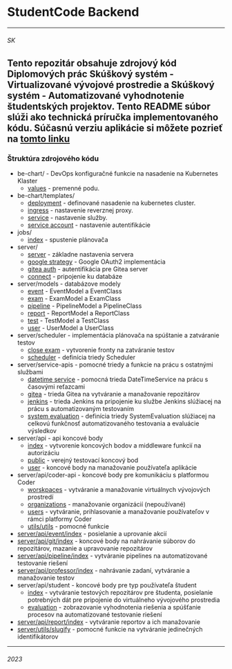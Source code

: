 # StudentCode Backend
---

###### SK

Tento repozitár obsahuje zdrojový kód Diplomových prác **Skúškový systém - Virtualizované vývojové prostredie** a
**Skúškový systém - Automatizované vyhodnotenie študentských projektov**. Tento README súbor slúži ako technická príručka implementovaného kódu. Súčasnú verziu aplikácie si môžete pozrieť na [tomto linku](http://bawix.xyz:81/app/professor/)
---
### Štruktúra zdrojového kódu
* be-chart/ - DevOps konfiguračné funkcie na nasadenie na Kubernetes Klaster
    * [values](values.yaml) - premenné podu.
* be-chart/templates/
    * [deployment](template/deployment.yaml) - definované nasadenie na kubernetes cluster.
    * [ingress](template/ingress.yaml) - nastavenie reverznej proxy.
    * [service](template/service.yaml) - nastavenie služby.
    * [service account](template/serviceaccount.yaml) - nastavenie autentifikácie
* jobs/
    * [index](jobs/index.ts) - spustenie plánovača
* server/
    * [server](server/server.ts) - základne nastavenia servera
    * [google strategy](server/google-strategy.ts) - Google OAuth2 implementácia
    * [gitea auth](server/gitea-auth.ts) - autentifikácia pre Gitea server
    * [connect](server/connect.ts) - pripojenie ku databáze
* server/models - databázove modely
    * [event](server/models/Events.ts) - EventModel a EventClass
    * [exam](server/models/Exam.ts) - ExamModel a ExamClass
    * [pipeline](server/models/Pipeline.ts) - PipelineModel a PipelineClass
    * [report](server/models/Report.ts) - ReportModel a ReportClass
    * [test](server/models/Test.ts) - TestModel a TestClass
    * [user](server/models/User.ts) - UserModel a UserClass
* server/scheduler - implementácia plánovača na spúštanie a zatváranie testov
    * [close exam](server/scheduler/close-exam.js)  - vytvorenie fronty na zatváranie testov
    * [scheduler](server/scheduler/scheduler.ts) -  definícia triedy Scheduler  
* server/service-apis - pomocné triedy a funkcie na prácu s ostatnými službami
    * [datetime service](server/service-apis/dateTimeService.ts) -  pomocná trieda DateTimeService na prácu s časovými reťazcami  
    * [gitea](server/service-apis/gitea.ts) -  trieda Gitea na vytváranie a manažovanie repozitárov
    * [jenkins](server/service-apis/jenkins.ts) -  trieda Jenkins na pripojenie ku službe Jenkins slúžiacej na prácu s automatizovaným testovaním 
    * [system evaluation](server/service-apis/systemEvaluation.ts) -  definícia triedy SystemEvaluation slúžiacej na celkovú funkčnosť automatizovaného testovania a evaluácie výsledkov
* server/api - api koncové body
    * [index](server/api/index.ts) - vytvorenie koncových bodov a middleware funkcií na autorizáciu
    * [public](server/api/public.ts) - verejný testovací koncový bod
    * [user](server/api/user.ts) - koncové body na manažovanie používateľa aplikácie 
* server/api/coder-api - koncové body pre komunikáciu s platformou Coder
    * [worskpaces](server/api/coder-api/workspaces.ts) - vytváranie a manažovanie virtuálnych vývojových prostredí
    * [organizations](server/api/coder-api/organizations.ts) - manažovanie organizácií (nepoužívané)
    * [users](server/api/coder-api/users.ts) - vytváranie, prihlasovanie a manažovanie používateľov v rámci platformy Coder
    * [utils/utils](server/api/coder-api/utils/utils.ts) - pomocné funkcie
* [server/api/event/index](server/api/event/index.ts) - posielanie a uprovanie akcií
* [server/api/git/index](server/api/git/index.ts) - koncové body na nahrávanie súborov do repozitárov, mazanie a upravovanie repozitárov
* [server/api/pipeline/index](server/api/pipeline/index.ts) - vytváranie pipelines na automatizované testovanie riešení
* [server/api/professor/index](server/api/professor/index.ts) - nahrávanie zadaní, vytváranie a manažovanie testov 
* server/api/student - koncové body pre typ používateľa študent
    * [index](server/api/student/index.ts) - vytváranie testových repozitárov pre študenta, posielanie potrebných dát pre pripojenie do virtuálneho vývojového prostredia
    * [evaluation](server/api/student/evaluation.ts) - zobrazovanie vyhodnotenia riešenia a spúšťanie procesov na automatizované testovanie riešení
* [server/api/report/index](server/api/report/index.ts) - vytváranie reportov a ich manažovanie
* [server/utils/slugify](server/utils/slugify.ts) - pomocné funkcie na vytváranie jedinečných identifikátorov
---
###### 2023
